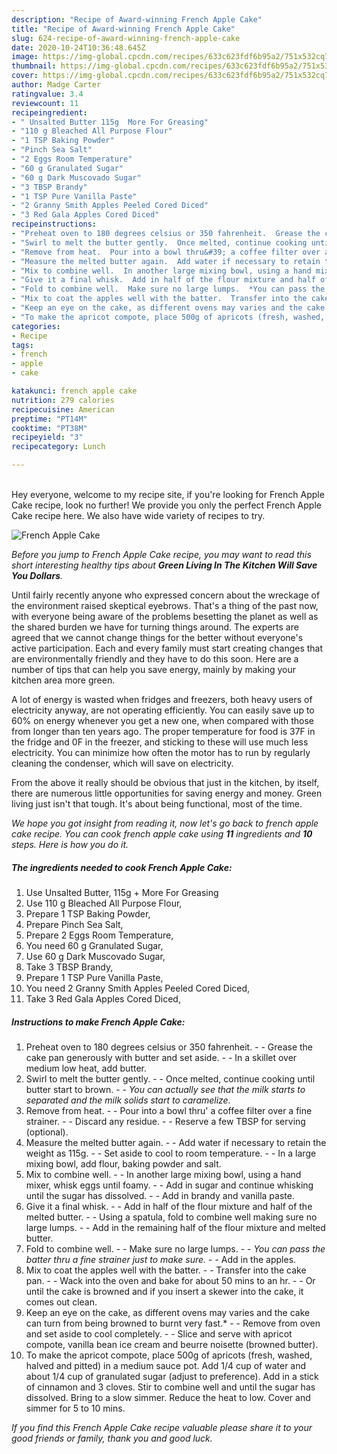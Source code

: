 ```yaml
---
description: "Recipe of Award-winning French Apple Cake"
title: "Recipe of Award-winning French Apple Cake"
slug: 624-recipe-of-award-winning-french-apple-cake
date: 2020-10-24T10:36:48.645Z
image: https://img-global.cpcdn.com/recipes/633c623fdf6b95a2/751x532cq70/french-apple-cake-recipe-main-photo.jpg
thumbnail: https://img-global.cpcdn.com/recipes/633c623fdf6b95a2/751x532cq70/french-apple-cake-recipe-main-photo.jpg
cover: https://img-global.cpcdn.com/recipes/633c623fdf6b95a2/751x532cq70/french-apple-cake-recipe-main-photo.jpg
author: Madge Carter
ratingvalue: 3.4
reviewcount: 11
recipeingredient:
- " Unsalted Butter 115g  More For Greasing"
- "110 g Bleached All Purpose Flour"
- "1 TSP Baking Powder"
- "Pinch Sea Salt"
- "2 Eggs Room Temperature"
- "60 g Granulated Sugar"
- "60 g Dark Muscovado Sugar"
- "3 TBSP Brandy"
- "1 TSP Pure Vanilla Paste"
- "2 Granny Smith Apples Peeled Cored Diced"
- "3 Red Gala Apples Cored Diced"
recipeinstructions:
- "Preheat oven to 180 degrees celsius or 350 fahrenheit.  Grease the cake pan generously with butter and set aside.  In a skillet over medium low heat, add butter."
- "Swirl to melt the butter gently.  Once melted, continue cooking until butter start to brown.  *You can actually see that the milk starts to separated and the milk solids start to caramelize.*"
- "Remove from heat.  Pour into a bowl thru&#39; a coffee filter over a fine strainer.  Discard any residue.  Reserve a few TBSP for serving (optional)."
- "Measure the melted butter again.  Add water if necessary to retain the weight as 115g.  Set aside to cool to room temperature.  In a large mixing bowl, add flour, baking powder and salt."
- "Mix to combine well.  In another large mixing bowl, using a hand mixer, whisk eggs until foamy.  Add in sugar and continue whisking until the sugar has dissolved.  Add in brandy and vanilla paste."
- "Give it a final whisk.  Add in half of the flour mixture and half of the melted butter.  Using a spatula, fold to combine well making sure no large lumps.  Add in the remaining half of the flour mixture and melted butter."
- "Fold to combine well.  Make sure no large lumps.  *You can pass the batter thru a fine strainer just to make sure.*  Add in the apples."
- "Mix to coat the apples well with the batter.  Transfer into the cake pan.  Wack into the oven and bake for about 50 mins to an hr.  Or until the cake is browned and if you insert a skewer into the cake, it comes out clean."
- "Keep an eye on the cake, as different ovens may varies and the cake can turn from being browned to burnt very fast.*  Remove from oven and set aside to cool completely.  Slice and serve with apricot compote, vanilla bean ice cream and beurre noisette (browned butter)."
- "To make the apricot compote, place 500g of apricots (fresh, washed, halved and pitted) in a medium sauce pot. Add 1/4 cup of water and about 1/4 cup of granulated sugar (adjust to preference). Add in a stick of cinnamon and 3 cloves. Stir to combine well and until the sugar has dissolved. Bring to a slow simmer. Reduce the heat to low. Cover and simmer for 5 to 10 mins."
categories:
- Recipe
tags:
- french
- apple
- cake

katakunci: french apple cake 
nutrition: 279 calories
recipecuisine: American
preptime: "PT14M"
cooktime: "PT38M"
recipeyield: "3"
recipecategory: Lunch

---
```

<br>
Hey everyone, welcome to my recipe site, if you're looking for French Apple Cake recipe, look no further! We provide you only the perfect French Apple Cake recipe here. We also have wide variety of recipes to try.
<br>


![French Apple Cake](https://img-global.cpcdn.com/recipes/633c623fdf6b95a2/751x532cq70/french-apple-cake-recipe-main-photo.jpg)

<i>Before you jump to French Apple Cake recipe, you may want to read this short interesting healthy tips about 
<strong>Green Living In The Kitchen Will Save You Dollars</strong>.</i>
</br>

Until fairly recently anyone who expressed concern about the wreckage of the environment raised skeptical eyebrows. That's a thing of the past now, with everyone being aware of the problems besetting the planet as well as the shared burden we have for turning things around. The experts are agreed that we cannot change things for the better without everyone's active participation. Each and every family must start creating changes that are environmentally friendly and they have to do this soon. Here are a number of tips that can help you save energy, mainly by making your kitchen area more green.

A lot of energy is wasted when fridges and freezers, both heavy users of electricity anyway, are not operating efficiently. You can easily save up to 60% on energy whenever you get a new one, when compared with those from longer than ten years ago. The proper temperature for food is 37F in the fridge and 0F in the freezer, and sticking to these will use much less electricity. You can minimize how often the motor has to run by regularly cleaning the condenser, which will save on electricity.

From the above it really should be obvious that just in the kitchen, by itself, there are numerous little opportunities for saving energy and money. Green living just isn't that tough. It's about being functional, most of the time.


<i>We hope you got insight from reading it, now let's go back to french apple cake recipe. You can cook french apple cake using <strong>11</strong> ingredients and <strong>10</strong> steps. Here is how you do it.
</i>

##### The ingredients needed to cook French Apple Cake:

1. Use  Unsalted Butter, 115g + More For Greasing
1. Use 110 g Bleached All Purpose Flour,
1. Prepare 1 TSP Baking Powder,
1. Prepare Pinch Sea Salt,
1. Prepare 2 Eggs Room Temperature,
1. You need 60 g Granulated Sugar,
1. Use 60 g Dark Muscovado Sugar,
1. Take 3 TBSP Brandy,
1. Prepare 1 TSP Pure Vanilla Paste,
1. You need 2 Granny Smith Apples Peeled Cored Diced,
1. Take 3 Red Gala Apples Cored Diced,


##### Instructions to make French Apple Cake:

1. Preheat oven to 180 degrees celsius or 350 fahrenheit. -  - Grease the cake pan generously with butter and set aside. -  - In a skillet over medium low heat, add butter.
1. Swirl to melt the butter gently. -  - Once melted, continue cooking until butter start to brown. -  - *You can actually see that the milk starts to separated and the milk solids start to caramelize.*
1. Remove from heat. -  - Pour into a bowl thru&#39; a coffee filter over a fine strainer. -  - Discard any residue. -  - Reserve a few TBSP for serving (optional).
1. Measure the melted butter again. -  - Add water if necessary to retain the weight as 115g. -  - Set aside to cool to room temperature. -  - In a large mixing bowl, add flour, baking powder and salt.
1. Mix to combine well. -  - In another large mixing bowl, using a hand mixer, whisk eggs until foamy. -  - Add in sugar and continue whisking until the sugar has dissolved. -  - Add in brandy and vanilla paste.
1. Give it a final whisk. -  - Add in half of the flour mixture and half of the melted butter. -  - Using a spatula, fold to combine well making sure no large lumps. -  - Add in the remaining half of the flour mixture and melted butter.
1. Fold to combine well. -  - Make sure no large lumps. -  - *You can pass the batter thru a fine strainer just to make sure.* -  - Add in the apples.
1. Mix to coat the apples well with the batter. -  - Transfer into the cake pan. -  - Wack into the oven and bake for about 50 mins to an hr. -  - Or until the cake is browned and if you insert a skewer into the cake, it comes out clean.
1. Keep an eye on the cake, as different ovens may varies and the cake can turn from being browned to burnt very fast.* -  - Remove from oven and set aside to cool completely. -  - Slice and serve with apricot compote, vanilla bean ice cream and beurre noisette (browned butter).
1. To make the apricot compote, place 500g of apricots (fresh, washed, halved and pitted) in a medium sauce pot. Add 1/4 cup of water and about 1/4 cup of granulated sugar (adjust to preference). Add in a stick of cinnamon and 3 cloves. Stir to combine well and until the sugar has dissolved. Bring to a slow simmer. Reduce the heat to low. Cover and simmer for 5 to 10 mins.


<i>If you find this French Apple Cake recipe valuable please share it to your good friends or family, thank you and good luck.</i>
